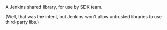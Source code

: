 A Jenkins shared library, for use by SDK team.

(Well, that was the intent, but Jenkins won't allow untrusted libraries to use third-party libs.)